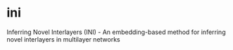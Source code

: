 # ini
Inferring Novel Interlayers (INI) - An embedding-based method for inferring novel interlayers in multilayer networks
